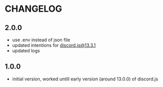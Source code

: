 # CHANGELOG

## 2.0.0

- use .env instead of json file
- updated intentions for discord.js@13.3.1
- updated logs

## 1.0.0

- initial version, worked untill early version (around 13.0.0) of discord.js
